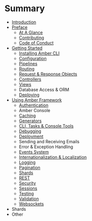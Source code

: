 # Summary

* [Introduction](README.md)
* [Preface](preface.md)
  * [At A Glance](preface/at-a-glance.md)
  * [Contributing](preface/contributing.md)
  * [Code of Conduct](preface/code-of-conduct.md)
* [Getting Started](getting-started.md)
  * [Installing Amber CLI](getting-started/installation/heroku.md)
  * [Configuration](getting-started/configuration.md)
  * [Pipelines](getting-started/pipelines.md)
  * [Routing](getting-started/routing.md)
  * [Request & Response Objects](getting-started/request-and-response-objects.md)
  * [Controllers](getting-started/controllers.md)
  * [Views](getting-started/views.md)
  * Database Access & ORM
  * [Deploying](https://www.gitbook.com/book/amber-crystal/amber/edit#)
* [Using Amber Framework](using-amber-framework.md)
  * [Authentication](using-amber-framework/authentication.md)
  * Amber Console
  * [Caching](using-amber-framework/caching.md)
  * [Generators](using-amber-framework/generators.md)
  * [CLI, Tasks & Console Tools](using-amber-framework/cli-tasks-and-console-tools.md)
  * [Debugging](using-amber-framework/debugging.md)
  * [Deployment](using-amber-framework/deployment.md)
  * Sending and Receiving Emails
  * Error & Exception Handling
  * [Events System](using-amber-framework/events-system.md)
  * [Internationalization & Localization](using-amber-framework/internationalization-and-localization.md)
  * [Logging](using-amber-framework/logging.md)
  * [Pagination](using-amber-framework/pagination.md)
  * [Shards](using-amber-framework/shards.md)
  * [REST](using-amber-framework/rest.md)
  * [Security](using-amber-framework/security.md)
  * [Sessions](using-amber-framework/sessions.md)
  * [Testing](using-amber-framework/testing.md)
  * [Validation](using-amber-framework/validation.md)
  * [Websockets](using-amber-framework/websockets.md)
* Shards
* Other

